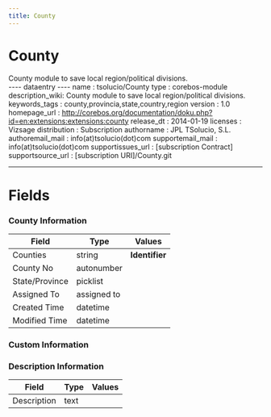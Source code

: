 ```yaml
---
title: County
---
```


County
======

County module to save local region/political divisions.  
---- dataentry ---- name : tsolucio/County type : corebos-module
description\_wiki: County module to save local region/political
divisions.  
keywords\_tags : county,provincia,state,country,region version : 1.0
homepage\_url :
<http://corebos.org/documentation/doku.php?id=en:extensions:extensions:county>
release\_dt : 2014-01-19 licenses : Vizsage distribution : Subscription
authorname : JPL TSolucio, S.L. authoremail\_mail :
info(at)tsolucio(dot)com supportemail\_mail : info(at)tsolucio(dot)com
supportissues\_url : \[subscription Contract\] supportsource\_url :
\[subscription URI\]/County.git

------------------------------------------------------------------------

  

Fields
======

### County Information

<table>
<thead>
<tr class="header">
<th>Field</th>
<th>Type</th>
<th>Values</th>
</tr>
</thead>
<tbody>
<tr class="odd">
<td>Counties</td>
<td>string</td>
<td><strong>Identifier</strong></td>
</tr>
<tr class="even">
<td>County No</td>
<td>autonumber</td>
<td></td>
</tr>
<tr class="odd">
<td>State/Province</td>
<td>picklist</td>
<td></td>
</tr>
<tr class="even">
<td>Assigned To</td>
<td>assigned to</td>
<td></td>
</tr>
<tr class="odd">
<td>Created Time</td>
<td>datetime</td>
<td></td>
</tr>
<tr class="even">
<td>Modified Time</td>
<td>datetime</td>
<td></td>
</tr>
</tbody>
</table>

### Custom Information

### Description Information

<table>
<thead>
<tr class="header">
<th>Field</th>
<th>Type</th>
<th>Values</th>
</tr>
</thead>
<tbody>
<tr class="odd">
<td>Description</td>
<td>text</td>
<td></td>
</tr>
</tbody>
</table>
